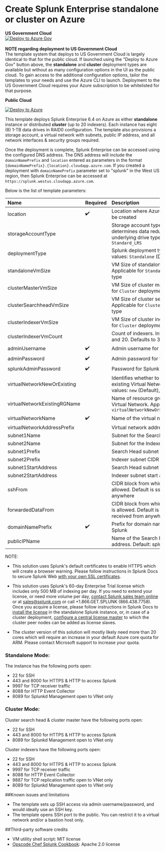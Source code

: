 # Create Splunk Enterprise standalone or cluster on Azure

**US Government Cloud**
<br>
[![Deploy to Azure Gov](https://azuredeploy.net/AzureGov.png)](https://portal.azure.us/#create/Microsoft.Template/uri/https%3A%2F%2Fraw.githubusercontent.com%2FAzure%2Fazure-quickstart-templates%2Fsebastus%2Fsplunk-on-ubuntu%2Fazuredeploy-gov.json)
<br><br>
**NOTE regarding deployment to US Government Cloud**
<br>
The template system that deploys to US Government Cloud is largely identical to that for the public cloud. If launched using the "Deploy to Azure Gov" button above, the **standalone** and **cluster** deployment types are available but without as many configuration options in the UI as the public cloud. To gain access to the additional configuration options, tailor the templates to your needs and use the Azure CLI to launch. Deployment to the US Government Cloud requires your Azure subscription to be whitelisted for that purpose.

**Public Cloud**
<br>

[![Deploy to Azure](https://azuredeploy.net/deploybutton.png)](https://portal.azure.com/#create/Microsoft.Template/uri/https%3A%2F%2Fraw.githubusercontent.com%2FAzure%2Fazure-quickstart-templates%2Fmaster%2Fsplunk-on-ubuntu%2Fazuredeploy.json)

This template deploys Splunk Enterprise 6.4 on Azure as either **standalone** instance or distributed **cluster** (up to 20 indexers). Each instance has eight (8) 1-TB data drives in RAID0 configuration. The template also provisions a storage account, a virtual network with subnets, public IP address, and all network interfaces & security groups required.

Once the deployment is complete, Splunk Enterprise can be accessed using the configured DNS address. The DNS address will include the `domainNamePrefix` and `location` entered as parameters in the format `{domainNamePrefix}.{location}.cloudapp.azure.com`. If you created a deployment with `domainNamePrefix` parameter set to "splunk" in the West US region, then Splunk Enterprise can be accessed at `https://splunk.westus.cloudapp.azure.com`.

Below is the list of template parameters:

| Name   | Required | Description |
|:--- |:--- |:---|
| location | :heavy_check_mark: | Location where Azure resources will be created |
| storageAccountType | | Storage account type which determines data redundancy and underlying drive type. Defaults to `Standard_LRS` |
| deploymentType | | Splunk deployment type. Allowed values: `Standalone` (Default), `Cluster` |
| standaloneVmSize | | VM Size of standalone instance. Applicable for `Standalone` deployment type |
| clusterMasterVmSize | | VM Size of cluster master. Applicable for `Cluster` deployment type |
| clusterSearchheadVmSize | | VM Size of cluster search head. Applicable for `Cluster` deployment type |
| clusterIndexerVmSize | | VM Size of cluster indexer. Applicable for `Cluster` deployment type |
| clusterIndexerVmCount | | Count of indexers. Integer between 3 and 20. Defaults to 3 |
| adminUsername | :heavy_check_mark: | Admin username for the VMs |
| adminPassword | :heavy_check_mark: | Admin password for the VMs |
| splunkAdminPassword | :heavy_check_mark: | Password for Splunk admin user |
| virtualNetworkNewOrExisting | | Identifies whether to use new or existing Virtual Network. Allowed values: `new` (Default), `existing` |
| virtualNetworkExistingRGName | | Name of resource group of existing Virtual Network. Applicable if `virtualNetworkNewOrExisting=existing` |
| virtualNetworkName | :heavy_check_mark: | Name of the virtual network to be used |
| virtualNetworkAddressPrefix | | Virtual network address CIDR |
| subnet1Name | | Subnet for the Search Head |
| subnet2Name | | Subnet for the Indexers |
| subnet1Prefix | | Search Head subnet CIDR |
| subnet2Prefix | | Indexer subnet CIDR |
| subnet1StartAddress | | Search Head subnet start address |
| subnet2StartAddress | | Indexer subnet start address |
| sshFrom | | CIDR block from which SSH access is allowed. Default is ssh access from anywhere |
| forwardedDataFrom | | CIDR block from which forwarded data is allowed. Default is data can be received from anywhere |
| domainNamePrefix | :heavy_check_mark: | Prefix for domain name to access Splunk |
| publicIPName | | Name of the Search Head public IP address. Default: splunksh-publicip |


NOTE:
* This solution uses Splunk's default certificates to enable HTTPS which will create a browser warning. Please follow instructions in Splunk Docs to secure Splunk Web [with your own SSL certificates](http://docs.splunk.com/Documentation/Splunk/latest/Security/SecureSplunkWebusingasignedcertificate).

* This solution uses Splunk's 60-day Enterprise Trial license which includes only 500 MB of indexing per day. If you need to extend your license, or need more volume per day, [contact Splunk sales team online](http://www.splunk.com/index.php/ask_expert/2468/3117) or at sales@splunk.com or call +1.866.GET.SPLUNK (866.438.7758). Once you acquire a license, please follow instructions in Splunk Docs to [install the license](http://docs.splunk.com/Documentation/Splunk/latest/Admin/Installalicense) in the standalone Splunk instance, or, in case of a cluster deployment, [configure a central license master](http://docs.splunk.com/Documentation/Splunk/latest/Admin/Configurealicensemaster) to which the cluster peer nodes can be added as license slaves.

* The cluster version of this solution will mostly likely need more than 20 cores which will require an increase in your default Azure core quota for ARM. Please contact Microsoft support to increase your quota.

### Standalone Mode:
The instance has the following ports open:
* 22 for SSH
* 443 and 8000 for HTTPS & HTTP to access Splunk
* 9997 for TCP receiver traffic
* 8088 for HTTP Event Collector
* 8089 for Splunkd Management open to VNet only

### Cluster Mode:
Cluster search head & cluster master have the following ports open:
* 22 for SSH
* 443 and 8000 for HTTPS & HTTP to access Splunk
* 8089 for Splunkd Management open to VNet only

Cluster indexers have the following ports open:
* 22 for SSH
* 443 and 8000 for HTTPS & HTTP to access Splunk
* 9997 for TCP receiver traffic
* 8088 for HTTP Event Collector
* 9887 for TCP replication traffic open to VNet only
* 8089 for Splunkd Management open to VNet only

##Known issues and limitations
- The template sets up SSH access via admin username/password, and would ideally use an SSH key.
- The template opens SSH port to the public. You can restrict it to a virtual network and/or a bastion host only.

##Third-party software credits
- VM utility shell script: MIT license
- [Opscode Chef Splunk Cookbook](https://github.com/rarsan/chef-splunk): Apache 2.0 license
